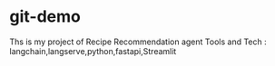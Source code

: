 # git-demo
Ths is my project of Recipe Recommendation agent
Tools and Tech : langchain,langserve,python,fastapi,Streamlit

